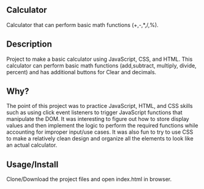 ## Calculator

Calculator that can perform basic math functions (+,-,*,/,%).

## Description

Project to make a basic calculator using JavaScript, CSS, and HTML. This calculator can perform basic math functions (add,subtract, multiply, divide, percent) and has additional buttons for Clear and decimals.

## Why?

The point of this project was to practice JavaScript, HTML, and CSS skills such as using click event listeners to trigger JavaScript functions that manipulate the DOM. It was interesting to figure out how to store display values and then implement the logic to perform the required functions while accounting for improper input/use cases. It was also fun to try to use CSS to make a relatively clean design and organize all the elements to look like an actual calculator.

## Usage/Install

Clone/Download the project files and open index.html in browser.
